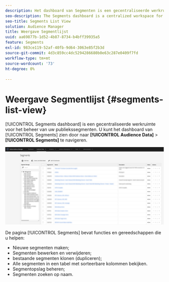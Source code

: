 ```yaml
---
description: Het dashboard van Segmenten is een gecentraliseerde werkruimte voor het beheren van bestemmingen.
seo-description: The Segments dashboard is a centralized workspace for managing destinations.
seo-title: Segments List View
solution: Audience Manager
title: Weergave Segmentlijst
uuid: aa69877b-1d52-4b87-8734-b4bff39935a5
feature: Segments
exl-id: 983ce119-52af-40fb-9d64-3063e85f2b3d
source-git-commit: 4d3c859cc4dc5294286680b0e63c287e0409f7fd
workflow-type: tm+mt
source-wordcount: '73'
ht-degree: 0%

---
```


# Weergave Segmentlijst {#segments-list-view}

[!UICONTROL Segments dashboard] is een gecentraliseerde werkruimte voor het beheer van uw publiekssegmenten. U kunt het dashboard van [!UICONTROL Segments] zien door naar **[!UICONTROL Audience Data]** > **[!UICONTROL Segments]** te navigeren.

![ segmenten-dashboard ](assets/segments-dashboard.png)

De pagina [!UICONTROL Segments] bevat functies en gereedschappen die u helpen:

* Nieuwe segmenten maken;
* Segmenten bewerken en verwijderen;
* bestaande segmenten klonen (dupliceren);
* Alle segmenten in een tabel met sorteerbare kolommen bekijken.
* Segmentopslag beheren;
* Segmenten zoeken op naam.
